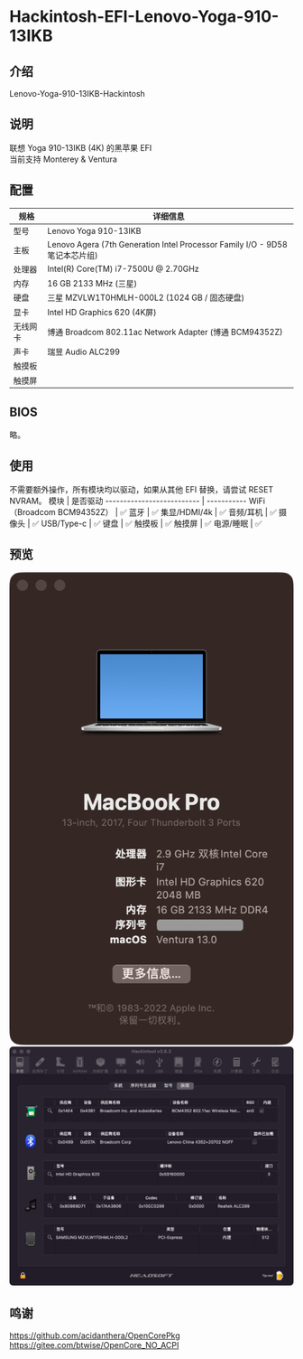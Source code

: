 # Hackintosh-EFI-Lenovo-Yoga-910-13IKB

## 介绍  
Lenovo-Yoga-910-13IKB-Hackintosh

## 说明  
联想 Yoga 910-13IKB (4K) 的黑苹果 EFI  
当前支持 Monterey & Ventura  

 
## 配置  
 规格     | 详细信息
 ---------| --------
 型号     | Lenovo Yoga 910-13IKB
 主板     | Lenovo Agera (7th Generation Intel Processor Family I/O - 9D58 笔记本芯片组)
 处理器   | Intel(R) Core(TM) i7-7500U @ 2.70GHz
 内存     | 16 GB 2133 MHz (三星)
 硬盘     | 三星 MZVLW1T0HMLH-000L2 (1024 GB / 固态硬盘)
 显卡     | Intel HD Graphics 620  (4K屏)
 无线网卡  | 博通 Broadcom 802.11ac Network Adapter (博通 BCM94352Z)
 声卡     | 瑞昱 Audio ALC299
 触摸板   |
 触摸屏   |


## BIOS
 略。  
 
## 使用
不需要额外操作，所有模块均以驱动，如果从其他 EFI 替换，请尝试 RESET NVRAM。
 模块                       | 是否驱动
 -------------------------- | ----------- 
 WiFi（Broadcom BCM94352Z） | ✅
 蓝牙                       | ✅
 集显/HDMI/4k               | ✅
 音频/耳机                  | ✅
 摄像头                     | ✅
 USB/Type-c                | ✅
 键盘                       | ✅
 触摸板                     | ✅
 触摸屏                     | ✅
 电源/睡眠                  | ✅


## 预览
 ![Image text](screenshot/QQ图片20220614200153.png)   
 ![Image text](screenshot/QQ图片20211006155107.png)   
  
## 鸣谢
https://github.com/acidanthera/OpenCorePkg  
https://gitee.com/btwise/OpenCore_NO_ACPI  
